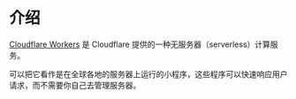 # 介绍

[Cloudflare Workers](https://workers.cloudflare.com/) 是 Cloudflare 提供的一种无服务器（serverless）计算服务。

可以把它看作是在全球各地的服务器上运行的小程序，这些程序可以快速响应用户请求，而不需要你自己去管理服务器。
